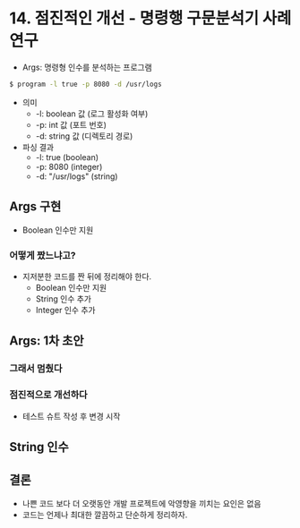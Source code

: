 # 14. 점진적인 개선 - 명령행 구문분석기 사례 연구
* Args: 명령형 인수를 분석하는 프로그램
```bash
$ program -l true -p 8080 -d /usr/logs
```
* 의미 
  * -l: boolean 값 (로그 활성화 여부)
  * -p: int 값 (포트 번호)
  * -d: string 값 (디렉토리 경로)
* 파싱 결과
  * -l: true (boolean)
  * -p: 8080 (integer)
  * -d: "/usr/logs" (string)

## Args 구현
* Boolean 인수만 지원

### 어떻게 짰느냐고?
* 지저분한 코드를 짠 뒤에 정리해야 한다.
  * Boolean 인수만 지원
  * String 인수 추가
  * Integer 인수 추가

## Args: 1차 초안
### 그래서 멈췄다
### 점진적으로 개선하다
* 테스트 슈트 작성 후 변경 시작

## String 인수

## 결론
* 나쁜 코드 보다 더 오랫동안 개발 프로젝트에 악영향을 끼치는 요인은 없음
* 코드는 언제나 최대한 깔끔하고 단순하게 정리하자.